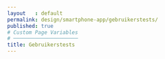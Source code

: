 ```yaml
---
layout   : default
permalink: design/smartphone-app/gebruikerstests/
published: true
# Custom Page Variables
# ─────────────────────
title: Gebruikerstests
---
```


